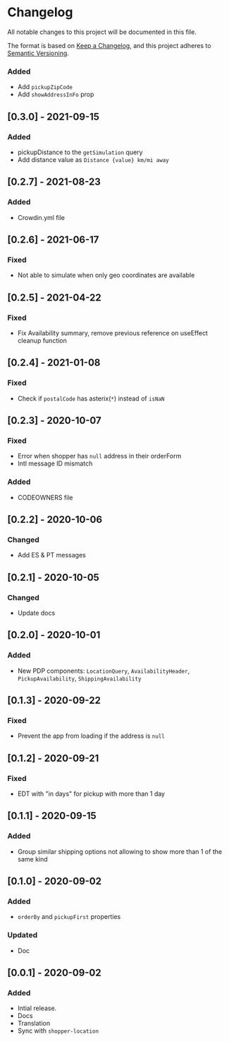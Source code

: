 # Changelog

All notable changes to this project will be documented in this file.

The format is based on [Keep a Changelog](https://keepachangelog.com/en/1.0.0/),
and this project adheres to [Semantic Versioning](https://semver.org/spec/v2.0.0.html).

### Added 
- Add `pickupZipCode`
- Add `showAddressInFo` prop

## [0.3.0] - 2021-09-15

### Added
- pickupDistance to the `getSimulation` query
- Add distance value as `Distance {value} km/mi away`

## [0.2.7] - 2021-08-23

### Added

- Crowdin.yml file

## [0.2.6] - 2021-06-17

### Fixed

- Not able to simulate when only geo coordinates are available

## [0.2.5] - 2021-04-22

### Fixed

- Fix Availability summary, remove previous reference on useEffect cleanup function

## [0.2.4] - 2021-01-08

### Fixed

- Check if `postalCode` has asterix(`*`) instead of `isNaN`

## [0.2.3] - 2020-10-07

### Fixed

- Error when shopper has `null` address in their orderForm
- Intl message ID mismatch

### Added

- CODEOWNERS file

## [0.2.2] - 2020-10-06

### Changed

- Add ES & PT messages

## [0.2.1] - 2020-10-05

### Changed

- Update docs

## [0.2.0] - 2020-10-01

### Added

- New PDP components: `LocationQuery`, `AvailabilityHeader`, `PickupAvailability`, `ShippingAvailability`

## [0.1.3] - 2020-09-22

### Fixed

- Prevent the app from loading if the address is `null`

## [0.1.2] - 2020-09-21

### Fixed

- EDT with "in days" for pickup with more than 1 day

## [0.1.1] - 2020-09-15

### Added

- Group similar shipping options not allowing to show more than 1 of the same kind

## [0.1.0] - 2020-09-02

### Added

- `orderBy` and `pickupFirst` properties

### Updated

- Doc

## [0.0.1] - 2020-09-02

### Added

- Intial release.
- Docs
- Translation
- Sync with `shopper-location`
